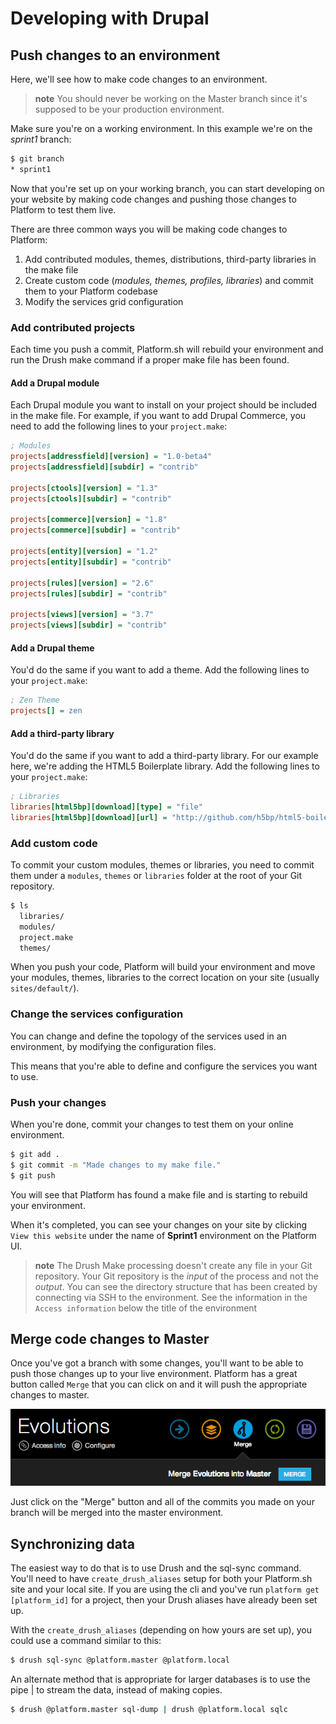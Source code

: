 # Developing with Drupal

## Push changes to an environment

Here, we'll see how to make code changes to an environment.

> **note**
> You should never be working on the Master branch since it's supposed to be your production environment.

Make sure you're on a working environment. In this example we're on the
*sprint1* branch:

```bash
$ git branch
* sprint1
```

Now that you're set up on your working branch, you can start developing
on your website by making code changes and pushing those changes to
Platform to test them live.

There are three common ways you will be making code changes to Platform:

1.  Add contributed modules, themes, distributions, third-party
    libraries in the make file
2.  Create custom code (*modules, themes, profiles, libraries*) and
    commit them to your Platform codebase
3.  Modify the services grid configuration

### Add contributed projects

Each time you push a commit, Platform.sh will rebuild your environment
and run the Drush make command if a proper make file has been found.

#### Add a Drupal module

Each Drupal module you want to install on your project should be
included in the make file. For example, if you want to add Drupal
Commerce, you need to add the following lines to your `project.make`:

```ini
; Modules
projects[addressfield][version] = "1.0-beta4"
projects[addressfield][subdir] = "contrib"

projects[ctools][version] = "1.3"
projects[ctools][subdir] = "contrib"

projects[commerce][version] = "1.8"
projects[commerce][subdir] = "contrib"

projects[entity][version] = "1.2"
projects[entity][subdir] = "contrib"

projects[rules][version] = "2.6"
projects[rules][subdir] = "contrib"

projects[views][version] = "3.7"
projects[views][subdir] = "contrib"
```

#### Add a Drupal theme

You'd do the same if you want to add a theme. Add the following lines to
your `project.make`:

```ini
; Zen Theme
projects[] = zen
```

#### Add a third-party library

You'd do the same if you want to add a third-party library. For our
example here, we're adding the HTML5 Boilerplate library. Add the
following lines to your `project.make`:

```ini
; Libraries
libraries[html5bp][download][type] = "file"
libraries[html5bp][download][url] = "http://github.com/h5bp/html5-boilerplate/zipball/v3.0.2stripped"
```

### Add custom code

To commit your custom modules, themes or libraries, you need to commit
them under a `modules`, `themes` or `libraries` folder at the root of
your Git repository.

```bash
$ ls
  libraries/
  modules/
  project.make
  themes/
```

When you push your code, Platform will build your environment and move
your modules, themes, libraries to the correct location on your site
(usually `sites/default/`).

### Change the services configuration

You can change and define the topology of the services used in an
environment, by modifying the configuration files.

This means that you're able to define and configure the services you
want to use.

### Push your changes

When you're done, commit your changes to test them on your online
environment.

```bash
$ git add .
$ git commit -m "Made changes to my make file."
$ git push
```

You will see that Platform has found a make file and is starting to
rebuild your environment.

When it's completed, you can see your changes on your site by clicking
`View this website` under the name of **Sprint1** environment on the
Platform UI.

> **note**
> The Drush Make processing doesn't create any file in your Git repository. Your Git repository is the *input* of the process and not the *output*. You can see the directory structure that has been created by connecting via SSH to the environment. See the information in the `Access information` below the title of the environment

## Merge code changes to Master

Once you've got a branch with some changes, you'll want to be able to
push those changes up to your live environment. Platform has a great
button called `Merge` that you can click on and it will push the
appropriate changes to master.

![Merge your changes.](images/merge.png)

Just click on the "Merge" button and all of the commits you made on your
branch will be merged into the master environment.

## Synchronizing data

The easiest way to do that is to use Drush and the sql-sync command.
You'll need to have `create_drush_aliases` setup for both your
Platform.sh site and your local site. If you are using the cli and
you've run `platform get [platform_id]` for a project, then your Drush
aliases have already been set up.

With the `create_drush_aliases` (depending on how yours are set up), you
could use a command similar to this:

```bash
$ drush sql-sync @platform.master @platform.local
```

An alternate method that is appropriate for larger databases is to use
the pipe | to stream the data, instead of making copies.

```bash
$ drush @platform.master sql-dump | drush @platform.local sqlc
```
